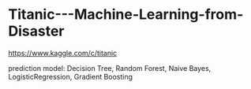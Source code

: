 # Titanic---Machine-Learning-from-Disaster
https://www.kaggle.com/c/titanic

prediction model:
  Decision Tree,
  Random Forest,
  Naive Bayes,
  LogisticRegression,
  Gradient Boosting
